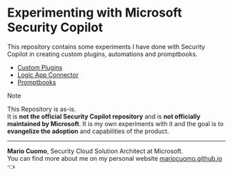 # Experimenting with Microsoft Security Copilot

This repository contains some experiments I have done with Security Copilot in creating custom plugins, automations and promptbooks.

- [Custom Plugins](https://github.com/mariocuomo/Experimenting-With-Security-Copilot/tree/main/custom%20plugins)
- [Logic App Connector](https://github.com/mariocuomo/Experimenting-With-Security-Copilot/tree/main/automations)
- [Promptbooks](https://github.com/mariocuomo/Experimenting-With-Security-Copilot/tree/main/promptbooks)


> [!NOTE]  
> This Repository is as-is. <br> It is **not the official Security Copilot repository** and is **not officially maintained by Microsoft**. It is my own experiments with it and the goal is to **evangelize the adoption** and capabilities of the product.


---

**Mario Cuomo**, Security Cloud Solution Architect at Microsoft.<br>
You can find more about me on my personal website [mariocuomo.github.io](https://mariocuomo.github.io/) 👈

